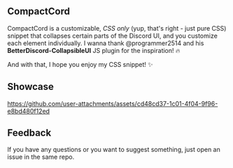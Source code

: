 ## CompactCord
CompactCord is a customizable, *CSS only* (yup, that's right - just pure CSS) snippet that collapses certain parts of the Discord UI, and you customize each element individually.
I wanna thank @programmer2514 and his **BetterDiscord-CollapsibleUI** JS plugin for the inspiration! 🔥

And with that, I hope you enjoy my CSS snippet! ✨

## Showcase
https://github.com/user-attachments/assets/cd48cd37-1c01-4f04-9f96-e8bd480f12ed



## Feedback
If you have any questions or you want to suggest something, just open an issue in the same repo.
